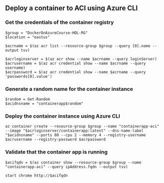 

## Deploy a container to ACI using Azure CLI

### Get the credentials of the container registry
```
$group = "DockerOnAzureCourse-HOL-RG"
$location = "eastus"

$acrname = $(az acr list --resource-group $group --query [0].name --output tsv)

$acrloginserver = $(az acr show --name $acrname --query loginServer)
$acrusername = $(az acr credential show --name $acrname --query username)
$acrpassword = $(az acr credential show --name $acrname --query 'passwords[0].value')
```

### Generate a random name for the container instance
```
$random = Get-Random
$acidnsname = "containerapp$random"
```

### Deploy the container instance using Azure CLI
```
az container create --resource-group $group --name "containerapp-aci" --image "$acrloginserver/containerapp:latest" --dns-name-label "$acidnsname" --ports 80 --cpu 2 --memory 4 --registry-username $acrusername --registry-password $acrpassword
```

### Validate that the container app is running
```
$acifqdn = $(az container show --resource-group $group --name "containerapp-aci" --query ipAddress.fqdn --output tsv)

start chrome http://$acifqdn
```




